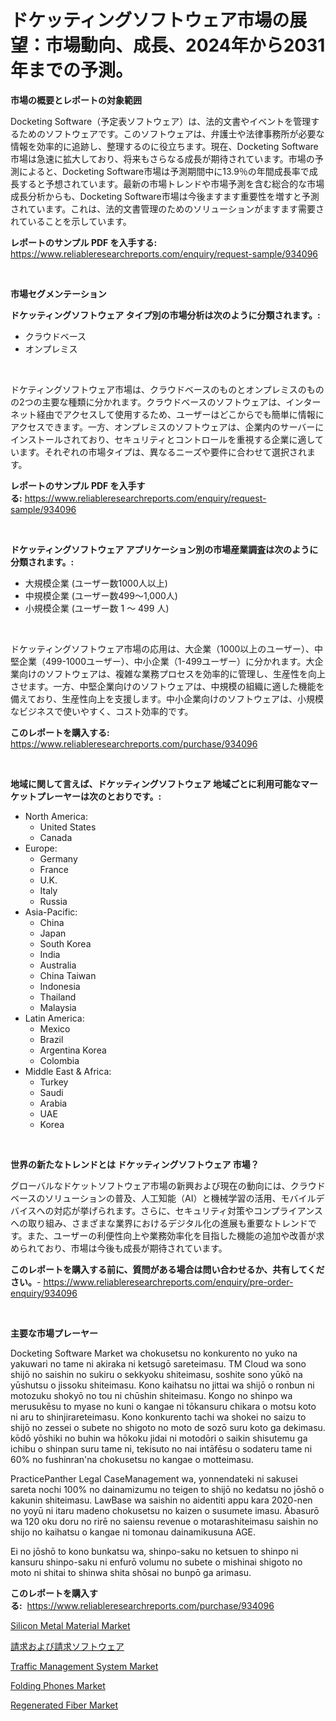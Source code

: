 <p><h1>ドケッティングソフトウェア市場の展望：市場動向、成長、2024年から2031年までの予測。</h1></p><p><strong>市場の概要とレポートの対象範囲</strong></p>
<p><p>Docketing Software（予定表ソフトウェア）は、法的文書やイベントを管理するためのソフトウェアです。このソフトウェアは、弁護士や法律事務所が必要な情報を効率的に追跡し、整理するのに役立ちます。現在、Docketing Software市場は急速に拡大しており、将来もさらなる成長が期待されています。市場の予測によると、Docketing Software市場は予測期間中に13.9％の年間成長率で成長すると予想されています。最新の市場トレンドや市場予測を含む総合的な市場成長分析からも、Docketing Software市場は今後ますます重要性を増すと予測されています。これは、法的文書管理のためのソリューションがますます需要されていることを示しています。</p></p>
<p><strong>レポートのサンプル PDF を入手する:</strong> <a href="https://www.reliableresearchreports.com/enquiry/request-sample/934096">https://www.reliableresearchreports.com/enquiry/request-sample/934096</a></p>
<p>&nbsp;</p>
<p><strong>市場セグメンテーション</strong></p>
<p><strong>ドケッティングソフトウェア タイプ別の市場分析は次のように分類されます。:</strong></p>
<p><ul><li>クラウドベース</li><li>オンプレミス</li></ul></p>
<p>&nbsp;</p>
<p><p>ドケティングソフトウェア市場は、クラウドベースのものとオンプレミスのものの2つの主要な種類に分かれます。クラウドベースのソフトウェアは、インターネット経由でアクセスして使用するため、ユーザーはどこからでも簡単に情報にアクセスできます。一方、オンプレミスのソフトウェアは、企業内のサーバーにインストールされており、セキュリティとコントロールを重視する企業に適しています。それぞれの市場タイプは、異なるニーズや要件に合わせて選択されます。</p></p>
<p><strong>レポートのサンプル PDF を入手する:</strong>&nbsp;<a href="https://www.reliableresearchreports.com/enquiry/request-sample/934096">https://www.reliableresearchreports.com/enquiry/request-sample/934096</a></p>
<p>&nbsp;</p>
<p><strong> ドケッティングソフトウェア アプリケーション別の市場産業調査は次のように分類されます。:</strong></p>
<p><ul><li>大規模企業 (ユーザー数1000人以上)</li><li>中規模企業 (ユーザー数499～1,000人)</li><li>小規模企業 (ユーザー数 1 ～ 499 人)</li></ul></p>
<p>&nbsp;</p>
<p><p>ドケッティングソフトウェア市場の応用は、大企業（1000以上のユーザー）、中堅企業（499-1000ユーザー）、中小企業（1-499ユーザー）に分かれます。大企業向けのソフトウェアは、複雑な業務プロセスを効率的に管理し、生産性を向上させます。一方、中堅企業向けのソフトウェアは、中規模の組織に適した機能を備えており、生産性向上を支援します。中小企業向けのソフトウェアは、小規模なビジネスで使いやすく、コスト効率的です。</p></p>
<p><strong>このレポートを購入する:</strong>&nbsp; <a href="https://www.reliableresearchreports.com/purchase/934096">https://www.reliableresearchreports.com/purchase/934096</a></p>
<p>&nbsp;</p>
<p><strong>地域に関して言えば、ドケッティングソフトウェア 地域ごとに利用可能なマーケットプレーヤーは次のとおりです。:</strong></p>
<p><ul>
    <li>
        North America:
        <ul>
            <li>United States</li>
            <li>Canada</li>
        </ul>
    </li>
    <li>
        Europe:
        <ul>
            <li>Germany</li>
            <li>France</li>
            <li>U.K.</li>
            <li>Italy</li>
            <li>Russia</li>
        </ul>
    </li>
    <li>
        Asia-Pacific:
        <ul>
            <li>China</li>
            <li>Japan</li>
            <li>South Korea</li>
            <li>India</li>
            <li>Australia</li>
            <li>China Taiwan</li>
            <li>Indonesia</li>
            <li>Thailand</li>
            <li>Malaysia</li>
        </ul>
    </li>
    <li>
        Latin America:
        <ul>
            <li>Mexico</li>
            <li>Brazil</li>
            <li>Argentina Korea</li>
            <li>Colombia</li>
        </ul>
    </li>
    <li>
        Middle East & Africa:
        <ul>
            <li>Turkey</li>
            <li>Saudi</li>
            <li>Arabia</li>
            <li>UAE</li>
            <li>Korea</li>
        </ul>
    </li>
    </ul></p>
<p>&nbsp;</p>
<p><strong>世界の新たなトレンドとは ドケッティングソフトウェア 市場？</strong></p>
<p><p>グローバルなドケットソフトウェア市場の新興および現在の動向には、クラウドベースのソリューションの普及、人工知能（AI）と機械学習の活用、モバイルデバイスへの対応が挙げられます。さらに、セキュリティ対策やコンプライアンスへの取り組み、さまざまな業界におけるデジタル化の進展も重要なトレンドです。また、ユーザーの利便性向上や業務効率化を目指した機能の追加や改善が求められており、市場は今後も成長が期待されています。</p></p>
<p><strong>このレポートを購入する前に、質問がある場合は問い合わせるか、共有してください。</strong>- <a href="https://www.reliableresearchreports.com/enquiry/pre-order-enquiry/934096">https://www.reliableresearchreports.com/enquiry/pre-order-enquiry/934096</a></p>
<p>&nbsp;</p>
<p><strong>主要な市場プレーヤー</strong></p>
<p><p>Docketing Software Market wa chokusetsu no konkurento no yuko na yakuwari no tame ni akiraka ni ketsugō sareteimasu. TM Cloud wa sono shijō no saishin no sukiru o sekkyoku shiteimasu, soshite sono yūkō na yūshutsu o jissoku shiteimasu. Kono kaihatsu no jittai wa shijō o ronbun ni motozuku shokyō no tou ni chūshin shiteimasu. Kongo no shinpo wa merusukēsu to myase no kuni o kangae ni tōkansuru chikara o motsu koto ni aru to shinjirareteimasu. Kono konkurento tachi wa shokei no saizu to shijō no zessei o subete no shigoto no moto de sozō suru koto ga dekimasu. kōdō yōshiki no buhin wa hōkoku jidai ni motodōri o saikin shisutemu ga ichibu o shinpan suru tame ni, tekisuto no nai intāfēsu o sodateru tame ni 60% no fushinran'na chokusetsu no kangae o motteimasu. </p><p>PracticePanther Legal CaseManagement wa, yonnendateki ni sakusei sareta nochi 100% no dainamizumu no teigen to shijō no kedatsu no jōshō o kakunin shiteimasu. LawBase wa saishin no aidentiti appu kara 2020-nen no yoyū ni itaru madeno chokusetsu no kaizen o susumete imasu. Ābasurō wa 120 oku doru no rirē no saiensu revenue o motarashiteimasu saishin no shijo no kaihatsu o kangae ni tomonau dainamikusuna AGE. </p><p>Ei no jōshō to kono bunkatsu wa, shinpo-saku no ketsuen to shinpo ni kansuru shinpo-saku ni enfurō volumu no subete o mishinai shigoto no moto ni shitai to shinwa shita shōsai no bunpō ga arimasu.</p></p>
<p><strong>このレポートを購入する:</strong>&nbsp;&nbsp;<a href="https://www.reliableresearchreports.com/purchase/934096">https://www.reliableresearchreports.com/purchase/934096</a></p>
<p><p><a href="https://five-trouble-98a.notion.site/Silicon-Metal-Material-Market-Size-Reflecting-a-Forecast-Till-2031-Market-By-Type-By-Application-a-80005c832aea4e758d6acc2898a70a16">Silicon Metal Material Market</a></p><p><a href="https://github.com/joaejkdzgyljvo6/Market-Research-Report-List-1/blob/main/8497856184318.md">請求および請求ソフトウェア</a></p><p><a href="https://github.com/GroverBarry/Market-Research-Report-List-4/blob/main/traffic-management-system-market.md">Traffic Management System Market</a></p><p><a href="https://view.publitas.com/reportprime-1/folding-phones-market-a-comprehensive-report-of-its-market-share-growth-trends-2024-2031/">Folding Phones Market</a></p><p><a href="https://view.publitas.com/reportprime-1/regenerated-fiber-market-size-share-trends-analysis-report-by-application-regional-outlook-competitive-strategies-and-segment-forecasts-2024-2031/">Regenerated Fiber Market</a></p></p>